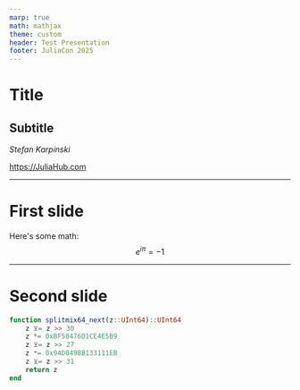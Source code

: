 ```yaml
---
marp: true
math: mathjax
theme: custom
header: Test Presentation
footer: JuliaCon 2025
---
```

<!-- _class: lead -->

# Title

## Subtitle

*Stefan Karpinski*

https://JuliaHub.com

---
<!-- _class: default -->

# First slide

Here's some math:
$$
e^{i\pi} = -1
$$

---

# Second slide

```julia
function splitmix64_next(z::UInt64)::UInt64
    z ⊻= z >> 30
    z *= 0xBF58476D1CE4E5B9
    z ⊻= z >> 27
    z *= 0x94D049BB133111EB
    z ⊻= z >> 31
    return z
end
```
